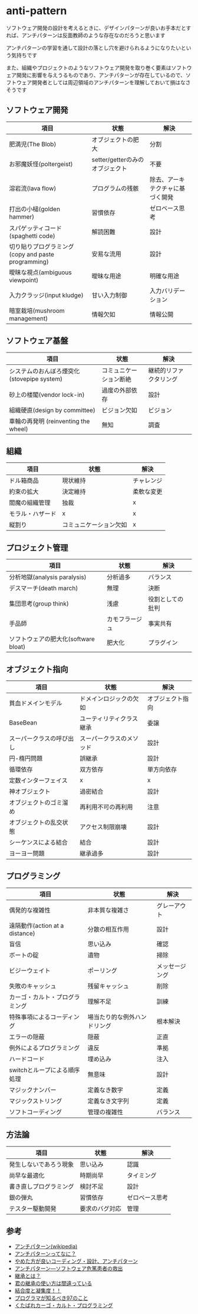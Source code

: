 # anti-pattern

ソフトウェア開発の設計を考えるときに、デザインパターンが良いお手本だとすれば、アンチパターンは反面教師のような存在なのだろうと思います

アンチパターンの学習を通して設計の落とし穴を避けられるようになりたいという気持ちです

また、組織やプロジェクトのようなソフトウェア開発を取り巻く要素はソフトウェア開発に影響を与えうるものであり、アンチパターンが存在しているので、ソフトウェア開発者としては周辺領域のアンチパターンを理解しておいて損はなさそうです

## ソフトウェア開発

|  項目  |  状態  |  解決  |
| ---- | ---- | ---- |
|  肥満児(The Blob)  |  オブジェクトの肥大  |  分割  |
|  お邪魔妖怪(poltergeist)  |  setter/getterのみのオブジェクト  |  不要  |
|  溶岩流(lava flow)  |  プログラムの残骸  |  除去、アーキテクチャに基づく開発  |
|  打出の小槌(golden hammer)  |  習慣依存  |  ゼロベース思考  |
|  スパゲッティコード (spaghetti code)  |  解読困難  |  設計  |
|  切り貼りプログラミング(copy and paste programming)  |  安易な流用  |  設計  |
|  曖昧な視点(ambiguous viewpoint)  |  曖昧な用途  |  明確な用途  |
|  入力クラッジ(input kludge)  |  甘い入力制御  |  入力バリデーション  |
|  暗室栽培(mushroom management)  |  情報欠如  |  情報公開  |

## ソフトウェア基盤

|  項目  |  状態  |  解決  |
| ---- | ---- | ---- |
|  システムのおんぼろ煙突化(stovepipe system)  |  コミュニケーション断絶  | 継続的リファクタリング  |
|  砂上の楼閣(vendor lock-in)  |  過度の外部依存  |  設計  |
|  組織硬直(design by committee)  |  ビジョン欠如  |  ビジョン  |
|  車輪の再発明 (reinventing the wheel)  |  無知  |  調査  |

## 組織

|  項目  |  状態  |  解決  |
| ---- | ---- | ---- |
|  ドル箱商品  |  現状維持  |  チャレンジ  |
|  約束の拡大  |  決定維持  |  柔軟な変更  |
|  閻魔の組織管理  |  独裁  |  x  |
|  モラル・ハザード  |  x  |  x  |
|  縦割り  |  コミュニケーション欠如  |  x  |

## プロジェクト管理

|  項目  |  状態  |  解決  |
| ---- | ---- | ---- |
|  分析地獄(analysis paralysis)  |  分析過多  |  バランス  |
|  デスマーチ(death march)  |  無理  |  決断  |
|  集団思考(group think)  |  浅慮  |  役割としての批判  |
|  手品師  |  カモフラージュ  |  事実共有  |
|  ソフトウェアの肥大化(software bloat)  |  肥大化  |  プラグイン  |

## オブジェクト指向

|  項目  |  状態  |  解決  |
| ---- | ---- | ---- |
|  貧血ドメインモデル  |  ドメインロジックの欠如  |  オブジェクト指向  |
|  BaseBean  |  ユーティリティクラス継承  |  委譲  |
|  スーパークラスの呼び出し  |  スーパークラスのメソッド  |  設計  |
|  円-楕円問題  |  誤継承  |  設計  |
|  循環依存  |  双方依存  |  単方向依存  |
|  定数インターフェイス  |  x  |  x  |
|  神オブジェクト  |  過密結合  |  設計  |
|  オブジェクトのゴミ溜め  |  再利用不可の再利用  |  注意  |
|  オブジェクトの乱交状態  |  アクセス制限崩壊  |  設計  |
|  シーケンスによる結合  |  結合  |  設計  |
|  ヨーヨー問題  |  継承過多  |  設計  |

## プログラミング

|  項目  |  状態  |  解決  |
| ---- | ---- | ---- |
|  偶発的な複雑性  |  非本質な複雑さ  |  グレーアウト  |
|  遠隔動作(action at a distance)  |  分散の相互作用  |  設計  |
|  盲信  |  思い込み  |  確認  |
|  ボートの碇  |  遺物  |  掃除  |
|  ビジーウェイト  |  ポーリング  |  メッセージング  |
|  失敗のキャッシュ  |  残留キャッシュ  |  削除  |
|  カーゴ・カルト・プログラミング  |  理解不足  |  訓練  |
|  特殊事項によるコーディング  |  場当たり的な例外ハンドリング  |  根本解決  |
|  エラーの隠蔽  |  隠蔽  |  正直  |
|  例外によるプログラミング  |  違反  |  準拠  |
|  ハードコード  |  埋め込み  |  注入  |
|  switchとループによる順序処理  |  無意味  |  設計  |
|  マジックナンバー  |  定義なき数字  |  定義  |
|  マジックストリング  |  定義なき文字列  |  定義  |
|  ソフトコーディング  |  管理の複雑性  |  バランス  |

## 方法論

|  項目  |  状態  |  解決  |
| ---- | ---- | ---- |
|  発生しないであろう現象  |  思い込み  |  認識  |
|  尚早な最適化  |  時期尚早  |  タイミング  |
|  書き直しプログラミング  |  検討不足  |  設計  |
|  銀の弾丸  |  習慣依存  |  ゼロベース思考  |
|  テスター駆動開発  |  要求のバグ対応  |  管理  |

## 参考
- [アンチパターン(wikipedia)](https://ja.wikipedia.org/wiki/アンチパターン)
- [アンチパターンってなに？](https://thinkit.co.jp/article/929/1)
- [やめた方が良いコーディング・設計、アンチパターン](https://qiita.com/peutes/items/ad046baa2428b522a133)
- [アンチパターン―ソフトウェア危篤患者の救出](https://www.amazon.co.jp/dp/4797321385)
- [継承とは？](http://www.fujigoko.tv/rev/prof/doc4/index.html)
- [君の継承の使い方は間違っている](https://qiita.com/tonluqclml/items/c0110098722763caa556)
- [結合度と凝集度！！](https://qiita.com/ozlee/items/64edb1cddab3a5a0bdb6)
- [プログラマが知るべき97のこと](https://プログラマが知るべき97のこと.com)
- [くたばれカーゴ・カルト・プログラミング](https://white-azalea.hatenablog.jp/entry/2017/05/16/002453)
